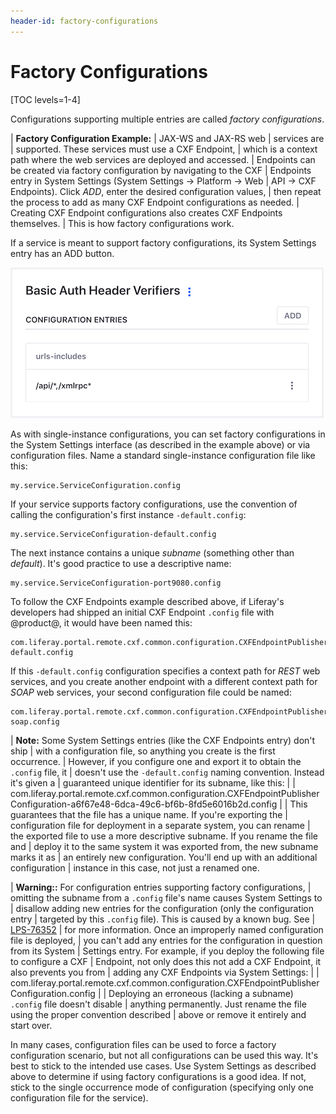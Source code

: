```yaml
---
header-id: factory-configurations
---
```


# Factory Configurations

[TOC levels=1-4]

Configurations supporting multiple entries are called *factory configurations*. 

| **Factory Configuration Example:**
| JAX-WS and JAX-RS web
| services<!--(/docs/7-1/tutorials/-/knowledge_base/t/jax-ws-and-jax-rs)--> are
| supported. These services must use a CXF Endpoint<!--
| (/docs/7-1/tutorials/-/knowledge_base/t/jax-ws-and-jax-rs#cxf-endpoints)-->,
| which is a context path where the web services are deployed and accessed.
| Endpoints can be created via factory configuration by navigating to the CXF
| Endpoints entry in System Settings (System Settings &rarr; Platform &rarr; Web
| API &rarr; CXF Endpoints). Click *ADD*, enter the desired configuration values,
| then repeat the process to add as many CXF Endpoint configurations as needed.
| Creating CXF Endpoint configurations also creates CXF Endpoints themselves.
| This is how factory configurations work.

If a service is meant to support factory configurations, its System Settings
entry has an ADD button. 

![Figure 1: If a System Settings entry has an ADD button, it's suitable for factory configurations.](../../../../images/factory-configuration-entry.png)

As with single-instance configurations, you can set factory configurations in 
the System Settings interface (as described in the example above) or via 
configuration files. Name a standard single-instance configuration file like
this: 

    my.service.ServiceConfiguration.config

If your service supports factory configurations, use the convention of calling
the configuration's first instance `-default.config`: 

    my.service.ServiceConfiguration-default.config

The next instance contains a unique *subname* (something other than *default*).
It's good practice to use a descriptive name: 

    my.service.ServiceConfiguration-port9080.config

To follow the CXF Endpoints example described above, if Liferay's developers had
shipped an initial CXF Endpoint `.config` file with @product@, it would have
been named this: 

    com.liferay.portal.remote.cxf.common.configuration.CXFEndpointPublisherConfiguration-default.config

If this `-default.config` configuration specifies a context path for *REST* web 
services, and you create another endpoint with a different context path for 
*SOAP* web services, your second configuration file could be named: 

    com.liferay.portal.remote.cxf.common.configuration.CXFEndpointPublisherConfiguration-soap.config

| **Note:** Some System Settings entries (like the CXF Endpoints entry) don't ship
| with a configuration file, so anything you create is the first occurrence.
| However, if you configure one and export it to obtain the `.config` file, it
| doesn't use the `-default.config` naming convention. Instead it's given a
| guaranteed unique identifier for its subname, like this:
| 
|     com.liferay.portal.remote.cxf.common.configuration.CXFEndpointPublisherConfiguration-a6f67e48-6dca-49c6-bf6b-8fd5e6016b2d.config
| 
| This guarantees that the file has a unique name. If you're exporting the
| configuration file for deployment in a separate system, you can rename
| the exported file to use a more descriptive subname. If you rename the file and
| deploy it to the same system it was exported from, the new subname marks it as
| an entirely new configuration. You'll end up with an additional configuration
| instance in this case, not just a renamed one.

| **Warning::** For configuration entries supporting factory configurations,
| omitting the subname from a `.config` file's name causes System Settings to
| disallow adding new entries for the configuration (only the configuration entry
| targeted by this `.config` file). This is caused by a known bug. See
| [LPS-76352](https://issues.liferay.com/browse/LPS-76352)
| for more information. Once an improperly named configuration file is deployed,
| you can't add any entries for the configuration in question from its System
| Settings entry. For example, if you deploy the following file to configure a CXF
| Endpoint, not only does this not add a CXF Endpoint, it also prevents you from
| adding any CXF Endpoints via System Settings:
| 
|     com.liferay.portal.remote.cxf.common.configuration.CXFEndpointPublisherConfiguration.config
| 
| Deploying an erroneous (lacking a subname) `.config` file doesn't disable
| anything permanently. Just rename the file using the proper convention described
| above or remove it entirely and start over.

In many cases, configuration files can be used to force a factory configuration
scenario, but not all configurations can be used this way. It's best to stick to
the intended use cases. Use System Settings as described above to determine if
using factory configurations is a good idea. If not, stick to the single
occurrence mode of configuration (specifying only one configuration file for the
service). 
